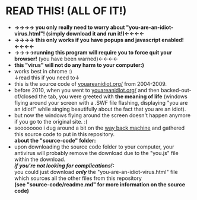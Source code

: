 # READ THIS!      (ALL OF IT!)
- <b>→→→→ you only really need to worry about "you-are-an-idiot-virus.html"! (simply download it and run it!)←←←←</b><br>
- <b>→→→→ this only works if you have popups and javascript enabled!←←←←</b><br>
- <b>→→→→running this program will require you to force quit your browser!</b> (you have been warned)←←←←<br>
- <b>this "virus" will not do any harm to your computer:)</b><br>
- works best in chrome :)<br>
↓read this if you need to↓
- this is the source code of <a href="http://youareanidiot.org/">youareanidiot.org/</a> from 2004-2009.<br>
- before 2010, when you went to <a href="http://youareanidiot.org/">youareanidiot.org/</a> and then backed-out-of/closed the tab, you were greeted with <b>the meaning of life</b> (windows flying around your screen with a .SWF file flashing, displaying "you are an idiot!" while singing beautifully about the fact that you are an idiot).<br>
- but now the windows flying around the screen doesn't happen anymore if you go to the original site. :(<br>
- soooooooo i dug around a bit on the <a href="https://archive.org/web/">way back machine</a> and gathered this source code to put in this repository.<br>
<b>about the "source-code" folder:</b><br>
- upon downloading the source code folder to your computer, your antivirus will probably remove the download due to the "you.js" file within the download.<br>
<b><i>if you're not looking for complications!:</i></b><br>
you could just download <i><b>only</b></i> the "you-are-an-idiot-virus.html" file which sources all the other files from this repository <br>
<b>(see "source-code/readme.md" for more information on the source code)</b>
